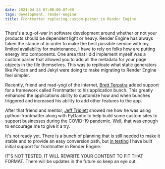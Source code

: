 ```yaml
---
date: 2021-04-23 07:00:00-07:00
tags: development, render-engine
title: Frontmatter replacing custom parser in Render Engine
---
```


There's a tug-of-war in software development around whether or not your products
should be dependent light or heavy. Render Engine has always taken the stance of
in order to make the best possible service with my limited availability for
maintenance, I have to rely on folks how are putting energy into components. One
area that I did implement myself was a custom parser that allowed you to add all
the metadata for your page objects in the file themselves. This was to replicate
what static generators like Pelican and and Jekyl were doing to make migrating
to Render Engine feel simpler.

Recently, friend and mad-yogi of the internet, [Brett Terpstra][8173-0001] added support for a framework called Frontmatter to his
application bunch. This greatly enhanced the applications ability to customize
how and when bunches triggered and increased his ability to add other features
to the app.

After that friend and mentor, [Jeff Triplett](https://twitter.com/webology) showed me how he was
using python-frontmatter along with PyDantic to help build some custom sites to
support businesses during the COVID-19 pandemic. Well, that was enough to
encourage me to give it a try.

It's not ready yet. There is a bunch of planning that is still needed to make it stable and to provide an easy conversion path,
but [in testing](https://github.com/kjaymiller/render_engine) I have built
initial support for frontmatter in Render Engine.

IT'S NOT TESTED, IT WILL REWRITE YOUR CONTENT TO FIT THAT FORMAT. There will be updates in the future so
keep an eye out.

[8173-0001]: https://brettterpstra.com/
